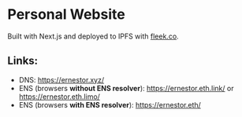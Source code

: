 # Personal Website

Built with Next.js and deployed to IPFS with [fleek.co](https://fleek.co).

## Links:

-   DNS: https://ernestor.xyz/
-   ENS (browsers **without ENS resolver**): https://ernestor.eth.link/ or https://ernestor.eth.limo/
-   ENS (browsers **with ENS resolver**): https://ernestor.eth/

